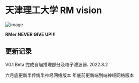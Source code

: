 # 天津理工大学 RM vision

![image](TUT-ROBOMASTER-LIF/docs/0.png)

**RMer    NEVER    GIVE    UP!!!**

## 更新记录
V0.1 Beta 完成自瞄推理部分及粒子滤波器. 2022.8.2

六月底更新半传统半神经网络版本
年底前更新端到端神经网络版本
